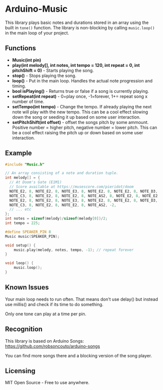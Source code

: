 # Arduino-Music
This library plays basic notes and durations stored in an array using the built in `tone()` function. 
The library is non-blocking by calling `music.loop()` in the main loop of your project.

## Functions
* **Music(int pin)**
* **play(int melody[], int notes, int tempo = 120, int repeat = 0, int pitchShift = 0)** - Starts playing the song.
* **stop()** - Stops playing the song.
* **loop()** - Put in the main loop. Handles the actual note progression and timing.
* **bool isPlaying()** - Returns true or false if a song is currently playing.
* **setRepeat(int repeat)** - 0=play once, -1=forever, 1+= repeat song x number of time.
* **setTempo(int tempo)** - Change the tempo. If already playing the next note will play with the new tempo. This can be a cool effect slowing down the song or seeding it up based on some user interaction.
* **setPitchShift(int offset)** - offset the songs pitch by some ammount. Positive number = higher pitch, negative number = lower pitch. This can be a cool effect raising the pitch up or down based on some user interaction.


## Example
```c++
#include "Music.h"

// An array consisting of a note and duration tuple.
int melody[] = {
  // At Doom's Gate (E1M1)
  // Score available at https://musescore.com/pieridot/doom
  NOTE_E2, 8, NOTE_E2, 8, NOTE_E3, 8, NOTE_E2, 8, NOTE_E2, 8, NOTE_D3, 8, NOTE_E2, 8, NOTE_E2, 8, //1
  NOTE_C3, 8, NOTE_E2, 8, NOTE_E2, 8, NOTE_AS2, 8, NOTE_E2, 8, NOTE_E2, 8, NOTE_B2, 8, NOTE_C3, 8,
  NOTE_E2, 8, NOTE_E2, 8, NOTE_E3, 8, NOTE_E2, 8, NOTE_E2, 8, NOTE_D3, 8, NOTE_E2, 8, NOTE_E2, 8,
  NOTE_C3, 8, NOTE_E2, 8, NOTE_E2, 8, NOTE_AS2, -2,
  // ... etc
};
int notes = sizeof(melody)/sizeof(melody[0])/2;
int tempo = 225;

#define SPEAKER_PIN 8
Music music(SPEAKER_PIN);

void setup() {
    music.play(melody, notes, tempo, -1); // repeat forever
}

void loop() {
    music.loop(); 
}
```

## Known Issues
Your main loop needs to run often. That means don't use delay() but instead use millis() and check if its time to do something.

Only one tone can play at a time per pin.

## Recognition
This library is based on Arduino Songs: https://github.com/robsoncouto/arduino-songs

You can find more songs there and a blocking version of the song player.


## Licensing 
MIT Open Source - Free to use anywhere. 
